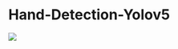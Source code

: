 # Hand-Detection-Yolov5

![](https://upload.wikimedia.org/wikipedia/commons/c/c9/Hand_food_tray.gif)

